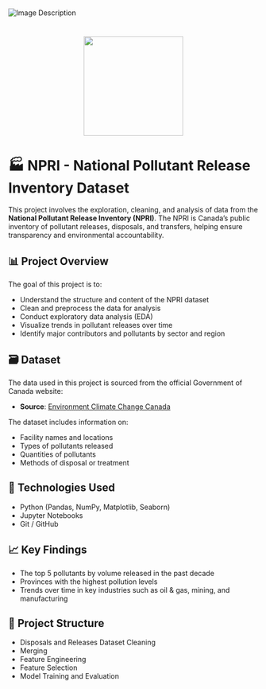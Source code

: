 #
![Image Description](https://th.bing.com/th/id/R.9e234304d59bac1062f396d79c82b5c5?rik=BGXFD8Xeut6hew&pid=ImgRaw&r=0)

#
</p>
<p align = "center" draggable=”false” ><img src="https://encrypted-tbn0.gstatic.com/images?q=tbn:ANd9GcR8HNB-ex4xb4H3-PXRcywP5zKC_3U8VzQTPA&usqp=CAU" 
     width="200px"
     height="auto"/>
</p>

#
# 🏭 NPRI - National Pollutant Release Inventory Dataset

This project involves the exploration, cleaning, and analysis of data from the **National Pollutant Release Inventory (NPRI)**. The NPRI is Canada’s public inventory of pollutant releases, disposals, and transfers, helping ensure transparency and environmental accountability.

## 📊 Project Overview

The goal of this project is to:

- Understand the structure and content of the NPRI dataset
- Clean and preprocess the data for analysis
- Conduct exploratory data analysis (EDA)
- Visualize trends in pollutant releases over time
- Identify major contributors and pollutants by sector and region

## 🗃️ Dataset

The data used in this project is sourced from the official Government of Canada website:

- **Source**: [Environment Climate Change Canada](https://www.canada.ca/en/environment-climate-change.html)

The dataset includes information on:

- Facility names and locations
- Types of pollutants released
- Quantities of pollutants
- Methods of disposal or treatment

## 🔧 Technologies Used

- Python (Pandas, NumPy, Matplotlib, Seaborn)
- Jupyter Notebooks
- Git / GitHub

## 📈 Key Findings

- The top 5 pollutants by volume released in the past decade
- Provinces with the highest pollution levels
- Trends over time in key industries such as oil & gas, mining, and manufacturing

## 📂 Project Structure
- Disposals and Releases Dataset Cleaning
- Merging
- Feature Engineering
- Feature Selection
- Model Training and Evaluation

